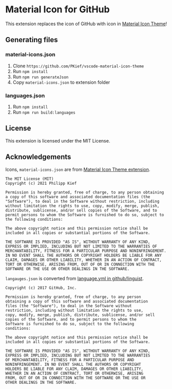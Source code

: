 # Material Icon for GitHub

This extension replaces the icon of GitHub with icon in [Material Icon Theme](https://marketplace.visualstudio.com/items?itemName=PKief.material-icon-theme)!

## Generating files

### material-icons.json

1. Clone `https://github.com/PKief/vscode-material-icon-theme`
2. Run `npm install`
3. Run `npm run generateJson`
4. Copy `material-icons.json` to extension folder

### languages.json

1. Run `npm install`
2. Run `npm run build:languages`

## License

This extension is licensed under the MIT License.

## Acknowledgements

Icons, `material-icons.json` are from [Material Icon Theme extension](https://marketplace.visualstudio.com/items?itemName=PKief.material-icon-theme).

```
The MIT License (MIT)
Copyright (c) 2021 Philipp Kief

Permission is hereby granted, free of charge, to any person obtaining a copy of this software and associated documentation files (the "Software"), to deal in the Software without restriction, including without limitation the rights to use, copy, modify, merge, publish, distribute, sublicense, and/or sell copies of the Software, and to permit persons to whom the Software is furnished to do so, subject to the following conditions:

The above copyright notice and this permission notice shall be included in all copies or substantial portions of the Software.

THE SOFTWARE IS PROVIDED "AS IS", WITHOUT WARRANTY OF ANY KIND, EXPRESS OR IMPLIED, INCLUDING BUT NOT LIMITED TO THE WARRANTIES OF MERCHANTABILITY, FITNESS FOR A PARTICULAR PURPOSE AND NONINFRINGEMENT. IN NO EVENT SHALL THE AUTHORS OR COPYRIGHT HOLDERS BE LIABLE FOR ANY CLAIM, DAMAGES OR OTHER LIABILITY, WHETHER IN AN ACTION OF CONTRACT, TORT OR OTHERWISE, ARISING FROM, OUT OF OR IN CONNECTION WITH THE SOFTWARE OR THE USE OR OTHER DEALINGS IN THE SOFTWARE.
```

`langauges.json` is converted from [language.yml in github/linguist](https://github.com/github/linguist/blob/master/lib/linguist/languages.yml).

```
Copyright (c) 2017 GitHub, Inc.

Permission is hereby granted, free of charge, to any person
obtaining a copy of this software and associated documentation
files (the "Software"), to deal in the Software without
restriction, including without limitation the rights to use,
copy, modify, merge, publish, distribute, sublicense, and/or sell
copies of the Software, and to permit persons to whom the
Software is furnished to do so, subject to the following
conditions:

The above copyright notice and this permission notice shall be
included in all copies or substantial portions of the Software.

THE SOFTWARE IS PROVIDED "AS IS", WITHOUT WARRANTY OF ANY KIND,
EXPRESS OR IMPLIED, INCLUDING BUT NOT LIMITED TO THE WARRANTIES
OF MERCHANTABILITY, FITNESS FOR A PARTICULAR PURPOSE AND
NONINFRINGEMENT. IN NO EVENT SHALL THE AUTHORS OR COPYRIGHT
HOLDERS BE LIABLE FOR ANY CLAIM, DAMAGES OR OTHER LIABILITY,
WHETHER IN AN ACTION OF CONTRACT, TORT OR OTHERWISE, ARISING
FROM, OUT OF OR IN CONNECTION WITH THE SOFTWARE OR THE USE OR
OTHER DEALINGS IN THE SOFTWARE.
```